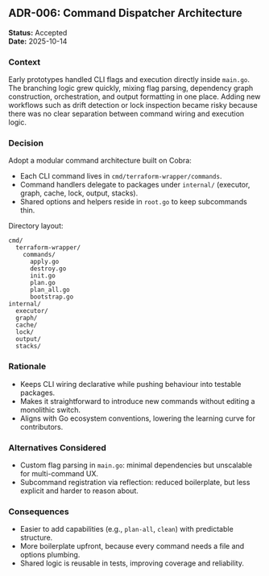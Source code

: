 ## ADR-006: Command Dispatcher Architecture

**Status:** Accepted  
**Date:** 2025-10-14

### Context

Early prototypes handled CLI flags and execution directly inside `main.go`. The branching logic grew quickly, mixing flag parsing, dependency graph construction, orchestration, and output formatting in one place. Adding new workflows such as drift detection or lock inspection became risky because there was no clear separation between command wiring and execution logic.

### Decision

Adopt a modular command architecture built on Cobra:

- Each CLI command lives in `cmd/terraform-wrapper/commands`.
- Command handlers delegate to packages under `internal/` (executor, graph, cache, lock, output, stacks).
- Shared options and helpers reside in `root.go` to keep subcommands thin.

Directory layout:

```
cmd/
  terraform-wrapper/
    commands/
      apply.go
      destroy.go
      init.go
      plan.go
      plan_all.go
      bootstrap.go
internal/
  executor/
  graph/
  cache/
  lock/
  output/
  stacks/
```

### Rationale

- Keeps CLI wiring declarative while pushing behaviour into testable packages.
- Makes it straightforward to introduce new commands without editing a monolithic switch.
- Aligns with Go ecosystem conventions, lowering the learning curve for contributors.

### Alternatives Considered

- Custom flag parsing in `main.go`: minimal dependencies but unscalable for multi-command UX.
- Subcommand registration via reflection: reduced boilerplate, but less explicit and harder to reason about.

### Consequences

- Easier to add capabilities (e.g., `plan-all`, `clean`) with predictable structure.
- More boilerplate upfront, because every command needs a file and options plumbing.
- Shared logic is reusable in tests, improving coverage and reliability.
